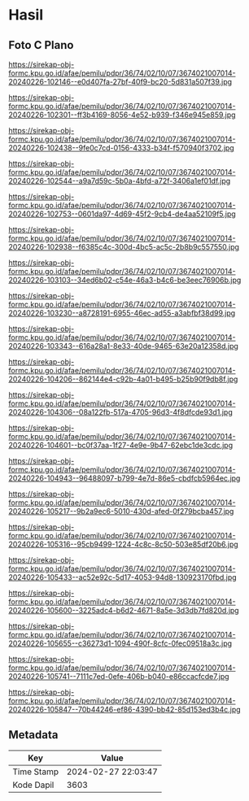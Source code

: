 # Hasil

## Foto C Plano

https://sirekap-obj-formc.kpu.go.id/afae/pemilu/pdpr/36/74/02/10/07/3674021007014-20240226-102146--e0d407fa-27bf-40f9-bc20-5d831a507f39.jpg

https://sirekap-obj-formc.kpu.go.id/afae/pemilu/pdpr/36/74/02/10/07/3674021007014-20240226-102301--ff3b4169-8056-4e52-b939-f346e945e859.jpg

https://sirekap-obj-formc.kpu.go.id/afae/pemilu/pdpr/36/74/02/10/07/3674021007014-20240226-102438--9fe0c7cd-0156-4333-b34f-f570940f3702.jpg

https://sirekap-obj-formc.kpu.go.id/afae/pemilu/pdpr/36/74/02/10/07/3674021007014-20240226-102544--a9a7d59c-5b0a-4bfd-a72f-3406a1ef01df.jpg

https://sirekap-obj-formc.kpu.go.id/afae/pemilu/pdpr/36/74/02/10/07/3674021007014-20240226-102753--0601da97-4d69-45f2-9cb4-de4aa52109f5.jpg

https://sirekap-obj-formc.kpu.go.id/afae/pemilu/pdpr/36/74/02/10/07/3674021007014-20240226-102938--f6385c4c-300d-4bc5-ac5c-2b8b9c557550.jpg

https://sirekap-obj-formc.kpu.go.id/afae/pemilu/pdpr/36/74/02/10/07/3674021007014-20240226-103103--34ed6b02-c54e-46a3-b4c6-be3eec76906b.jpg

https://sirekap-obj-formc.kpu.go.id/afae/pemilu/pdpr/36/74/02/10/07/3674021007014-20240226-103230--a8728191-6955-46ec-ad55-a3abfbf38d99.jpg

https://sirekap-obj-formc.kpu.go.id/afae/pemilu/pdpr/36/74/02/10/07/3674021007014-20240226-103343--616a28a1-8e33-40de-9465-63e20a12358d.jpg

https://sirekap-obj-formc.kpu.go.id/afae/pemilu/pdpr/36/74/02/10/07/3674021007014-20240226-104206--862144e4-c92b-4a01-b495-b25b90f9db8f.jpg

https://sirekap-obj-formc.kpu.go.id/afae/pemilu/pdpr/36/74/02/10/07/3674021007014-20240226-104306--08a122fb-517a-4705-96d3-4f8dfcde93d1.jpg

https://sirekap-obj-formc.kpu.go.id/afae/pemilu/pdpr/36/74/02/10/07/3674021007014-20240226-104601--bc0f37aa-1f27-4e9e-9b47-62ebc1de3cdc.jpg

https://sirekap-obj-formc.kpu.go.id/afae/pemilu/pdpr/36/74/02/10/07/3674021007014-20240226-104943--96488097-b799-4e7d-86e5-cbdfcb5964ec.jpg

https://sirekap-obj-formc.kpu.go.id/afae/pemilu/pdpr/36/74/02/10/07/3674021007014-20240226-105217--9b2a9ec6-5010-430d-afed-0f279bcba457.jpg

https://sirekap-obj-formc.kpu.go.id/afae/pemilu/pdpr/36/74/02/10/07/3674021007014-20240226-105316--95cb9499-1224-4c8c-8c50-503e85df20b6.jpg

https://sirekap-obj-formc.kpu.go.id/afae/pemilu/pdpr/36/74/02/10/07/3674021007014-20240226-105433--ac52e92c-5d17-4053-94d8-130923170fbd.jpg

https://sirekap-obj-formc.kpu.go.id/afae/pemilu/pdpr/36/74/02/10/07/3674021007014-20240226-105600--3225adc4-b6d2-4671-8a5e-3d3db7fd820d.jpg

https://sirekap-obj-formc.kpu.go.id/afae/pemilu/pdpr/36/74/02/10/07/3674021007014-20240226-105655--c36273d1-1094-490f-8cfc-0fec09518a3c.jpg

https://sirekap-obj-formc.kpu.go.id/afae/pemilu/pdpr/36/74/02/10/07/3674021007014-20240226-105741--7111c7ed-0efe-406b-b040-e86ccacfcde7.jpg

https://sirekap-obj-formc.kpu.go.id/afae/pemilu/pdpr/36/74/02/10/07/3674021007014-20240226-105847--70b44246-ef86-4390-bb42-85d153ed3b4c.jpg


## Metadata

| Key        | Value               |
| ---------- | ------------------- |
| Time Stamp | 2024-02-27 22:03:47 |
| Kode Dapil | 3603                |



